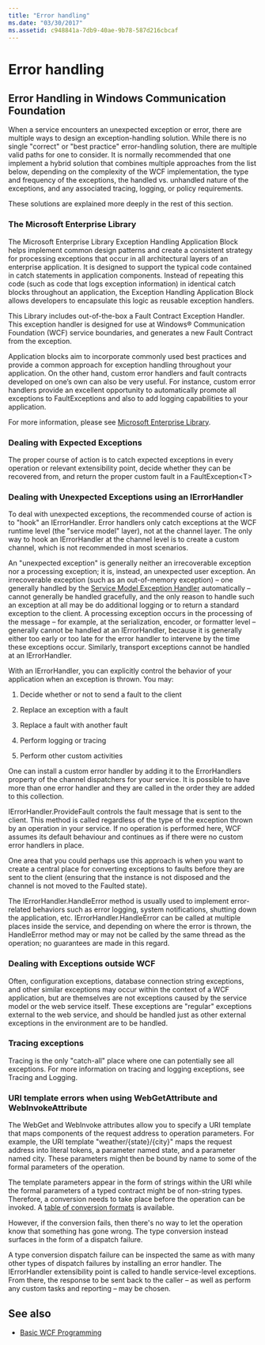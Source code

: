 ```yaml
---
title: "Error handling"
ms.date: "03/30/2017"
ms.assetid: c948841a-7db9-40ae-9b78-587d216cbcaf
---
```

# Error handling
## Error Handling in Windows Communication Foundation  
 When a service encounters an unexpected exception or error, there are multiple ways to design an exception-handling solution. While there is no single "correct" or "best practice" error-handling solution, there are multiple valid paths for one to consider. It is normally recommended that one implement a hybrid solution that combines multiple approaches from the list below, depending on the complexity of the WCF implementation, the type and frequency of the exceptions, the handled vs. unhandled nature of the exceptions, and any associated tracing, logging, or policy requirements.  
  
 These solutions are explained more deeply in the rest of this section.  
  
### The Microsoft Enterprise Library  
 The Microsoft Enterprise Library Exception Handling Application Block helps implement common design patterns and create a consistent strategy for processing exceptions that occur in all architectural layers of an enterprise application. It is designed to support the typical code contained in catch statements in application components. Instead of repeating this code (such as code that logs exception information) in identical catch blocks throughout an application, the Exception Handling Application Block allows developers to encapsulate this logic as reusable exception handlers.  
  
 This Library includes out-of-the-box a Fault Contract Exception Handler. This exception handler is designed for use at Windows® Communication Foundation (WCF) service boundaries, and generates a new Fault Contract from the exception.  
  
 Application blocks aim to incorporate commonly used best practices and provide a common approach for exception handling throughout your application. On the other hand, custom error handlers and fault contracts developed on one’s own can also be very useful. For instance, custom error handlers provide an excellent opportunity to automatically promote all exceptions to FaultExceptions and also to add logging capabilities to your application.  
  
 For more information, please see [Microsoft Enterprise Library](https://msdn.microsoft.com/library/ff632023.aspx).  
  
### Dealing with Expected Exceptions  
 The proper course of action is to catch expected exceptions in every operation or relevant extensibility point, decide whether they can be recovered from, and return the proper custom fault in a FaultException\<T>  
  
### Dealing with Unexpected Exceptions using an IErrorHandler  
 To deal with unexpected exceptions, the recommended course of action is to "hook" an IErrorHandler. Error handlers only catch exceptions at the WCF runtime level (the "service model" layer), not at the channel layer. The only way to hook an IErrorHandler at the channel level is to create a custom channel, which is not recommended in most scenarios.  
  
 An "unexpected exception" is generally neither an irrecoverable exception nor a processing exception; it is, instead, an unexpected user exception. An irrecoverable exception (such as an out-of-memory exception) – one generally handled by the [Service Model Exception Handler](xref:System.ServiceModel.Dispatcher.ExceptionHandler) automatically – cannot generally be handled gracefully, and the only reason to handle such an exception at all may be do additional logging or to return a standard exception to the client. A processing exception occurs in the processing of the message – for example, at the serialization, encoder, or formatter level – generally cannot be handled at an IErrorHandler, because it is generally either too early or too late for the error handler to intervene by the time these exceptions occur. Similarly, transport exceptions cannot be handled at an IErrorHandler.  
  
 With an IErrorHandler, you can explicitly control the behavior of your application when an exception is thrown. You may:  
  
1.  Decide whether or not to send a fault to the client  
  
2.  Replace an exception with a fault  
  
3.  Replace a fault with another fault  
  
4.  Perform logging or tracing  
  
5.  Perform other custom activities  
  
 One can install a custom error handler by adding it to the ErrorHandlers property of the channel dispatchers for your service.  It is possible to have more than one error handler and they are called in the order they are added to this collection.  
  
 IErrorHandler.ProvideFault controls the fault message that is sent to the client. This method is called regardless of the type of the exception thrown by an operation in your service. If no operation is performed here, WCF assumes its default behaviour and continues as if there were no custom error handlers in place.  
  
 One area that you could perhaps use this approach is when you want to create a central place for converting exceptions to faults before they are sent to the client (ensuring that the instance is not disposed and the channel is not moved to the Faulted state).  
  
 The IErrorHandler.HandleError method is usually used to implement error-related behaviors such as error logging, system notifications, shutting down the application, etc. IErrorHandler.HandleError can be called at multiple places inside the service, and depending on where the error is thrown, the HandleError method may or may not be called by the same thread as the operation; no guarantees are made in this regard.  
  
### Dealing with Exceptions outside WCF  
 Often, configuration exceptions, database connection string exceptions, and other similar exceptions may occur within the context of a WCF application, but are themselves are not exceptions caused by the service model or the web service itself. These exceptions are "regular" exceptions external to the web service, and should be handled just as other external exceptions in the environment are to be handled.  
  
### Tracing exceptions  
 Tracing is the only "catch-all" place where one can potentially see all exceptions. For more information on tracing and logging exceptions, see Tracing and Logging.  
  
### URI template errors when using WebGetAttribute and WebInvokeAttribute  
 The WebGet and WebInvoke attributes allow you to specify a URI template that maps components of the request address to operation parameters. For example, the URI template "weather/{state}/{city}" maps the request address into literal tokens, a parameter named state, and a parameter named city. These parameters might then be bound by name to some of the formal parameters of the operation.  
  
 The template parameters appear in the form of strings within the URI while the formal parameters of a typed contract might be of non-string types. Therefore, a conversion needs to take place before the operation can be invoked. A [table of conversion formats](wcf-web-http-programming-model-overview.md) is available.  
  
 However, if the conversion fails, then there's no way to let the operation know that something has gone wrong. The type conversion instead surfaces in the form of a dispatch failure.  
  
 A type conversion dispatch failure can be inspected the same as with many other types of dispatch failures by installing an error handler. The IErrorHandler extensibility point is called to handle service-level exceptions. From there, the response to be sent back to the caller – as well as perform any custom tasks and reporting – may be chosen.  
  
## See also
- [Basic WCF Programming](../basic-wcf-programming.md)
